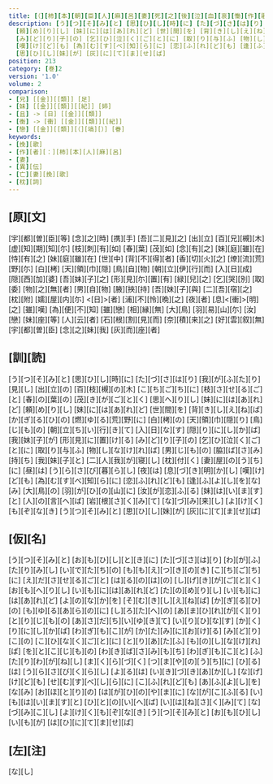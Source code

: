 ```yaml
---
title: [（][柿][本][朝][臣][人][麻][呂][妻][死][之][後][泣][血][哀][慟][作][歌][二][首][[并][短][歌]][）][或][本][歌][曰]
description: [う][つ][そ][み][と] [思][ひ][し][時][に] [た][づ][さ][は][り] [我][が][ふ][た][り][見][し] [出][立][の] [百][枝][槻][の][木] [こ][ち][ご][ち][に] [枝][さ][せ][る][ご][と] [春][の][葉][の] [茂][き][が][ご][と][く] [思][へ][り][し] [妹][に][は][あ][れ][ど]
  [頼][め][り][し] [妹][に][は][あ][れ][ど] [世][間][を] [背][き][し][え][ね][ば] [か][ぎ][る][ひ][の] [燃][ゆ][る][荒][野][に] [白][栲][の] [天][領][巾][隠][り] [鳥][じ][も][の] [朝][立][ち][い][行][き][て] [入][日][な][す] [隠][り][に][し][か][ば] [我][妹][子][が] [形][見][に][置][け][る]
  [み][ど][り][子][の] [乞][ひ][泣][く][ご][と][に] [取][り][与][ふ] [物][し][な][け][れ][ば] [男][じ][も][の] [脇][ば][さ][み][持][ち] [我][妹][子][と] [二][人][我][が][寝][し] [枕][付][く] [妻][屋][の][う][ち][に] [昼][は] [う][ら][さ][び][暮][ら][し] [夜][は] [息][づ][き][明][か][し]
  [嘆][け][ど][も] [為][む][す][べ][知][ら][に] [恋][ふ][れ][ど][も] [逢][ふ][よ][し][を][な][み] [大][鳥][の] [羽][が][ひ][の][山][に] [汝][が][恋][ふ][る] [妹][は][い][ま][す][と] [人][の][言][へ][ば] [岩][根][さ][く][み][て] [な][づ][み][来][し] [よ][け][く][も][ぞ][な][き] [う][つ][そ][み][と]
  [思][ひ][し][妹][が] [灰][に][て][ま][せ][ば]
position: 213
category: [巻]2
version: '1.0'
volume: 2
comparison:
- [兄] [[金]][[類]] [足]
- [妹] [[金]][[類]][[紀]] [姉]
- [且] -> [日] [[金]][[類]]
- [衡] -> [衝] [[金]][[類]][[紀]]
- [戀] [[金]][[類]][（][塙][）] [眷]
keywords:
- [挽][歌]
- [作][者][：][柿][本][人][麻][呂]
- [妻]
- [異][伝]
- [亡][妻][挽][歌]
- [枕][詞]
---
```


## [原][文]

[宇][都][曽][臣][等] [念][之][時] [携][手] [吾][二][見][之] [出][立] [百][兄][槻][木] [虚][知][期][知][尓] [枝][刺][有][如] [春][葉] [茂][如] [念][有][之] [妹][庭][雖][在] [恃][有][之] [妹][庭][雖][在] [世][中] [背][不][得][者] [香][切][火][之] [燎][流][荒][野][尓] [白][栲] [天][領][巾][隠] [鳥][自][物] [朝][立][伊][行][而] [入][日][成] [隠][西][加][婆] [吾][妹][子][之] [形][見][尓][置][有] [緑][兒][之] [乞][哭][別] [取][委] [物][之][無][者] [男][自][物] [腋][挾][持] [吾][妹][子][與] [二][吾][宿][之] [枕][附] [嬬][屋][内][尓] <[日]>[者] [浦][不][怜][晩][之] [夜][者] [息]<[衝]>[明][之] [雖][嘆] [為][便][不][知] [雖][戀] [相][縁][無] [大][鳥] [羽][易][山][尓] [汝][戀] [妹][座][等] [人][云][者] [石][根][割][見][而] [奈][積][来][之] [好][雲][叙][無] [宇][都][曽][臣] [念][之][妹][我] [灰][而][座][者]

## [訓][読]

[う][つ][そ][み][と] [思][ひ][し][時][に] [た][づ][さ][は][り] [我][が][ふ][た][り][見][し] [出][立][の] [百][枝][槻][の][木] [こ][ち][ご][ち][に] [枝][さ][せ][る][ご][と] [春][の][葉][の] [茂][き][が][ご][と][く] [思][へ][り][し] [妹][に][は][あ][れ][ど] [頼][め][り][し] [妹][に][は][あ][れ][ど] [世][間][を] [背][き][し][え][ね][ば] [か][ぎ][る][ひ][の] [燃][ゆ][る][荒][野][に] [白][栲][の] [天][領][巾][隠][り] [鳥][じ][も][の] [朝][立][ち][い][行][き][て] [入][日][な][す] [隠][り][に][し][か][ば] [我][妹][子][が] [形][見][に][置][け][る] [み][ど][り][子][の] [乞][ひ][泣][く][ご][と][に] [取][り][与][ふ] [物][し][な][け][れ][ば] [男][じ][も][の] [脇][ば][さ][み][持][ち] [我][妹][子][と] [二][人][我][が][寝][し] [枕][付][く] [妻][屋][の][う][ち][に] [昼][は] [う][ら][さ][び][暮][ら][し] [夜][は] [息][づ][き][明][か][し] [嘆][け][ど][も] [為][む][す][べ][知][ら][に] [恋][ふ][れ][ど][も] [逢][ふ][よ][し][を][な][み] [大][鳥][の] [羽][が][ひ][の][山][に] [汝][が][恋][ふ][る] [妹][は][い][ま][す][と] [人][の][言][へ][ば] [岩][根][さ][く][み][て] [な][づ][み][来][し] [よ][け][く][も][ぞ][な][き] [う][つ][そ][み][と] [思][ひ][し][妹][が] [灰][に][て][ま][せ][ば]

## [仮][名]

[う][つ][そ][み][と] [お][も][ひ][し][と][き][に] [た][づ][さ][は][り] [わ][が][ふ][た][り][み][し] [い][で][た][ち][の] [も][も][え][つ][き][の][き] [こ][ち][ご][ち][に] [え][だ][さ][せ][る][ご][と] [は][る][の][は][の] [し][げ][き][が][ご][と][く] [お][も][へ][り][し] [い][も][に][は][あ][れ][ど] [た][の][め][り][し] [い][も][に][は][あ][れ][ど] [よ][の][な][か][を] [そ][む][き][し][え][ね][ば] [か][ぎ][る][ひ][の] [も][ゆ][る][あ][ら][の][に] [し][ろ][た][へ][の] [あ][ま][ひ][れ][が][く][り] [と][り][じ][も][の] [あ][さ][だ][ち][い][ゆ][き][て] [い][り][ひ][な][す] [か][く][り][に][し][か][ば] [わ][ぎ][も][こ][が] [か][た][み][に][お][け][る] [み][ど][り][こ][の] [こ][ひ][な][く][ご][と][に] [と][り][あ][た][ふ] [も][の][し][な][け][れ][ば] [を][と][こ][じ][も][の] [わ][き][ば][さ][み][も][ち] [わ][ぎ][も][こ][と] [ふ][た][り][わ][が][ね][し] [ま][く][ら][づ][く] [つ][ま][や][の][う][ち][に] [ひ][る][は] [う][ら][さ][び][く][ら][し] [よ][る][は] [い][き][づ][き][あ][か][し] [な][げ][け][ど][も] [せ][む][す][べ][し][ら][に] [こ][ふ][れ][ど][も] [あ][ふ][よ][し][を][な][み] [お][ほ][と][り][の] [は][が][ひ][の][や][ま][に] [な][が][こ][ふ][る] [い][も][は][い][ま][す][と] [ひ][と][の][い][へ][ば] [い][は][ね][さ][く][み][て] [な][づ][み][こ][し] [よ][け][く][も][ぞ][な][き] [う][つ][そ][み][と] [お][も][ひ][し][い][も][が] [は][ひ][に][て][ま][せ][ば]

## [左][注]

[な][し]
